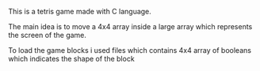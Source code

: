 This is a tetris game made with C language. 

The main idea is to move a 4x4 array inside a large array which represents the screen of the game. 

To load the game blocks i used files which contains 4x4 array of booleans which indicates the shape of the block 
